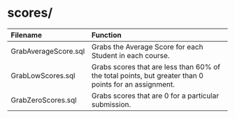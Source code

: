 # scores/ #

| Filename             | Function                                                                                              |
|:---------------------|:------------------------------------------------------------------------------------------------------|
| GrabAverageScore.sql | Grabs the Average Score for each Student in each course.                                              |
| GrabLowScores.sql    | Grabs scores that are less than 60% of the total points, but greater than 0 points for an assignment. |
| GrabZeroScores.sql   | Grabs scores that are 0 for a particular submission.                                                  |
